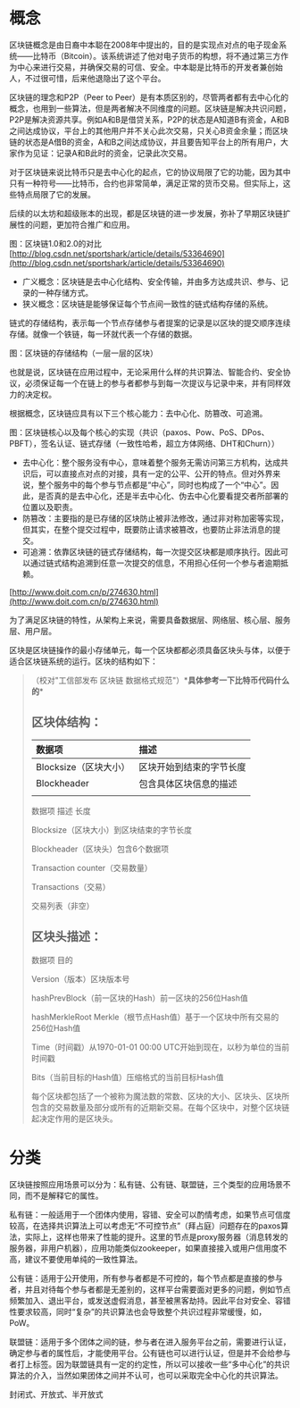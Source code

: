 # 概念

区块链概念是由日裔中本聪在2008年中提出的，目的是实现点对点的电子现金系统——比特币（Bitcoin）。该系统讲述了他对电子货币的构想，将不通过第三方作为中心来进行交易，并确保交易的可信、安全。中本聪是比特币的开发者兼创始人，不过很可惜，后来他退隐出了这个平台。

区块链的理念和P2P（Peer to Peer）是有本质区别的，尽管两者都有去中心化的概念，也用到一些算法，但是两者解决不同维度的问题。区块链是解决共识问题，P2P是解决资源共享。例如A和B是借贷关系，P2P的状态是A知道B有资金，A和B之间达成协议，平台上的其他用户并不关心此次交易，只关心B资金余量；而区块链的状态是A借B的资金，A和B之间达成协议，并且要告知平台上的所有用户，大家作为见证：记录A和B此时的资金，记录此次交易。

对于区块链来说比特币只是去中心化的起点，它的协议局限了它的功能，因为其中只有一种符号——比特币，合约也非常简单，满足正常的货币交易。但实际上，这些特点局限了它的发展。

后续的以太坊和超级账本的出现，都是区块链的进一步发展，弥补了早期区块链扩展性的问题，更加符合推广和应用。

图：区块链1.0和2.0的对比 [http://blog.csdn.net/sportshark/article/details/53364690](http://blog.csdn.net/sportshark/article/details/53364690)

* 广义概念：区块链是去中心化结构、安全传输，并由多方达成共识、参与、记录的一种存储方式。
* 狭义概念：区块链是能够保证每个节点间一致性的链式结构存储的系统。

链式的存储结构，表示每一个节点存储参与者提案的记录是以区块的提交顺序连续存储。就像一个铁链，每一环就代表一个存储的数据。

图：区块链的存储结构（一层一层的区块）

也就是说，区块链在应用过程中，无论采用什么样的共识算法、智能合约、安全协议，必须保证每一个在链上的参与者都参与到每一次提议与记录中来，并有同样效力的决定权。

根据概念，区块链应具有以下三个核心能力：去中心化、防篡改、可追溯。

图：区块链核心以及每个核心的实现（共识（paxos、Pow、PoS、DPos、PBFT），签名认证、链式存储（一致性哈希，超立方体网络、DHT和Churn））

* 去中心化：整个服务没有中心，意味着整个服务无需访问第三方机构，达成共识后，可以直接点对点的对接，具有一定的公平、公开的特点。但对外界来说，整个服务中的每个参与节点都是“中心”，同时也构成了一个“中心”。因此，是否真的是去中心化，还是半去中心化、伪去中心化要看提交者所部署的位置以及职责。
* 防篡改：主要指的是已存储的区块防止被非法修改，通过非对称加密等实现，但其实，在整个提交过程中，既要防止请求被篡改，也要防止非法消息的提交。
* 可追溯：依靠区块链的链式存储结构，每一次提交区块都是顺序执行。因此可以通过链式结构追溯到任意一次提交的信息，不用担心任何一个参与者逾期抵赖。

[http://www.doit.com.cn/p/274630.html](http://www.doit.com.cn/p/274630.html)

为了满足区块链的特性，从架构上来说，需要具备数据层、网络层、核心层、服务层、用户层。

区块是区块链操作的最小存储单元，每一个区块都都必须具备区块头与体，以便于适合区块链系统的运行。区块的结构如下：

> （校对"工信部发布 区块链 数据格式规范"）\***具体参考一下比特币代码什么的**\*
>
> ## 区块体结构：
>
> | 数据项 | 描述 |
> | :--- | :--- |
> | Blocksize（区块大小） | 区块开始到结束的字节长度 |
> | Blockheader | 包含具体区块信息的描述 |
> |  |  |
>
> 数据项 描述 长度
>
> Blocksize（区块大小）到区块结束的字节长度
>
> Blockheader（区块头）包含6个数据项
>
> Transaction counter（交易数量）
>
> Transactions（交易）
>
> 交易列表（非空）
>
> ## 区块头描述：
>
> 数据项 目的
>
> Version（版本）区块版本号
>
> hashPrevBlock（前一区块的Hash）前一区块的256位Hash值
>
> hashMerkleRoot Merkle（根节点Hash值）基于一个区块中所有交易的256位Hash值
>
> Time（时间戳）从1970-01-01 00:00 UTC开始到现在，以秒为单位的当前时间戳
>
> Bits（当前目标的Hash值）压缩格式的当前目标Hash值
>
> 每个区块都包括了一个被称为魔法数的常数、区块的大小、区块头、区块所包含的交易数量及部分或所有的近期新交易。在每个区块中，对整个区块链起决定作用的是区块头。

# 分类

区块链按照应用场景可以分为：私有链、公有链、联盟链，三个类型的应用场景不同，而不是解释它的属性。

私有链：一般适用于一个团体内使用，容错、安全可以酌情考虑，如果节点可信度较高，在选择共识算法上可以考虑无“不可控节点”（拜占庭）问题存在的paxos算法，实际上，这样也带来了性能的提升。这里的节点是proxy服务器（消息转发的服务器，非用户机器），应用功能类似zookeeper，如果直接接入或用户信用度不高，建议不要使用单纯的一致性算法。

公有链：适用于公开使用，所有参与者都是不可控的，每个节点都是直接的参与者，并且对待每个参与者都是无差别的，这样平台需要面对更多的问题，例如节点频繁加入、退出平台，或发送虚假消息，甚至被黑客劫持。因此平台对安全、容错性要求较高，同时“复杂”的共识算法也会导致整个共识过程非常缓慢，如，PoW。

联盟链：适用于多个团体之间的链，参与者在进入服务平台之前，需要进行认证，确定参与者的属性后，才能使用平台。公有链也可以进行认证，但是并不会给参与者打上标签。因为联盟链具有一定的约定性，所以可以接收一些“多中心化”的共识算法的介入，当然如果团体之间并不认可，也可以采取完全中心化的共识算法。

封闭式、开放式、半开放式

